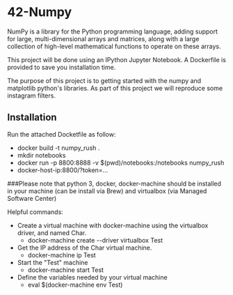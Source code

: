 # 42-Numpy

NumPy is a library for the Python programming language, adding support for large, multi-dimensional arrays and matrices, along with a large collection of high-level mathematical functions to operate on these arrays.

This project will be done using an IPython Jupyter Notebook. A Dockerfile is provided to save you installation time. 

The purpose of this project is to getting started with the numpy and matplotlib python's libraries. As part of this project we will reproduce some instagram filters.


## Installation

Run the attached Docketfile as follow:
* docker build -t numpy_rush .
* mkdir notebooks
* docker run -p 8800:8888 -v $(pwd)/notebooks:/notebooks numpy_rush
* docker-host-ip:8800/?token=...
 
###Please note that python 3, docker, docker-machine should be installed in your machine (can be install via Brew) and virtualbox (via Managed Software Center)

Helpful commands:
* Create a virtual machine with docker-machine using the virtualbox driver, and named Char.
  - docker-machine create --driver virtualbox Test
* Get the IP address of the Char virtual machine.
  - docker-machine ip Test
* Start the "Test" machine
  - docker-machine start Test
* Define the variables needed by your virtual machine 
  - eval $(docker-machine env Test)
